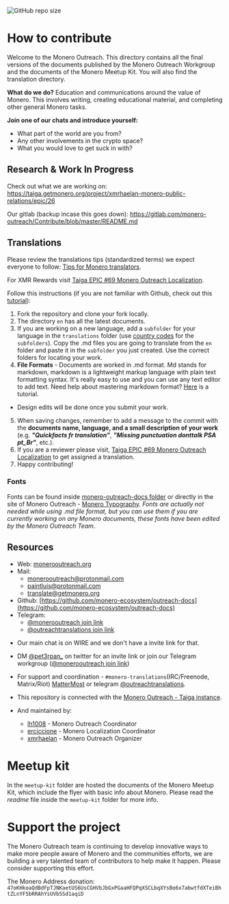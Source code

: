 ![GitHub repo size](https://img.shields.io/github/repo-size/monero-ecosystem/outreach-docs.svg)

# How to contribute

Welcome to the Monero Outreach. This directory contains all the final versions of the documents published by the Monero Outreach Workgroup and the documents of the Monero Meetup Kit. You will also find the translation directory. 

**What do we do?**
Education and communications around the value of Monero. This involves writing, creating educational material, and completing other general Monero tasks.

**Join one of our chats and introduce yourself:**
- What part of the world are you from?
- Any other involvements in the crypto space?
- What you would love to get suck in with?

## Research & Work In Progress

Check out what we are working on: https://taiga.getmonero.org/project/xmrhaelan-monero-public-relations/epic/26

Our gitlab (backup incase this goes down): https://gitlab.com/monero-outreach/Contribute/blob/master/README.md

## Translations

Please review the translations tips (standardized terms) we expect everyone to follow: [Tips for Monero translators](https://github.com/monero-ecosystem/monero-translations/blob/master/translation-tips.md).

For XMR Rewards visit [Taiga EPIC #69 Monero Outreach Localization](https://taiga.getmonero.org/project/xmrhaelan-monero-public-relations/epic/69).


Follow this instructions (if you are not familiar with Github, check out this [tutorial](https://guides.github.com/activities/hello-world/)):

1. Fork the repository and clone your fork locally.
2. The directory `en` has all the latest documents.
3. If you are working on a new language, add a `subfolder` for your language in the `translations` folder (use [country codes](https://wiki.openstreetmap.org/wiki/Nominatim/Country_Codes) for the `subfolders`). Copy the .md files you are going to translate from the `en` folder and paste it in the `subfolder` you just created. Use the correct folders for locating your work.
4. **File Formats** - Documents are worked in .md format. Md stands for markdown, markdown is a lightweight markup language with plain text formatting syntax. It's really easy to use and you can use any text editor to add text. Need help about mastering markdown format? [Here](https://guides.github.com/features/mastering-markdown/) is a tutorial.
 - Design edits will be done once you submit your work.
5. When saving changes, remember to add a message to the commit with the **documents name, language, and a small description of your work** (e.g. **_"Quickfacts fr translation"_**, **_"Missing punctuation donttalk PSA pt_Br"_**, etc.).
6. If you are a reviewer please visit, [Taiga EPIC #69 Monero Outreach Localization](https://taiga.getmonero.org/project/xmrhaelan-monero-public-relations/epic/69) to get assigned a translation.
7. Happy contributing! 

### Fonts

Fonts can be found inside [monero-outreach-docs folder](https://github.com/monero-ecosystem/outreach-docs/tree/master/monero-outreach-docs/fonts/monero%20fonts) or directly in the site of Monero Outreach - [Monero Typography](https://www.monerooutreach.org/monero-typography.php). _Fonts are actually not needed while using .md file format, but you can use them if you are currently working on any Monero documents, these fonts have been edited by the Monero Outreach Team._

## Resources
- Web: [monerooutreach.org](https://www.monerooutreach.org/)
- Mail: 
   - [monerooutreach@protonmail.com](mailto:monerooutreach@protonmail.com)
   - [paintluis@protonmail.com](mailto:paintluis@protonmail.com)
   - [translate@getmonero.org](mailto:translate@getmonero.org.)
- Github: [https://github.com/monero-ecosystem/outreach-docs](https://github.com/monero-ecosystem/outreach-docs)
- Telegram: 
  - [@monerooutreach join link](https://t.me/monerooutreach)
  - [@outreachtranslations join link](https://t.me/outreachtranslations)

* Our main chat is on WIRE and we don't have a invite link for that.

- DM [@pet3rpan_](https://twitter.com/pet3rpan_) on twitter for an invite link or join our Telegram workgroup ([@monerooutreach join link](https://t.me/monerooutreach))

- For support and coordination - `#monero-translations`(IRC/Freenode, Matrix/Riot) [MatterMost](https://mattermost.getmonero.org/monero/channels/monero-translations) or telegram [@outreachtranslations](https://t.me/outreachtranslations).
- This repository is connected with the [Monero Outreach - Taiga instance](https://taiga.getmonero.org/project/xmrhaelan-monero-public-relations/).
- And maintained by:
   - [lh1008](https://github.com/lh1008) - Monero Outreach Coordinator
   - [erciccione](https://github.com/erciccione) - Monero Localization Coordinator
   - [xmrhaelan](https://github.com/xmrhaelan) - Monero Outreach Organizer

# Meetup kit
In the `meetup-kit` folder are hosted the documents of the Monero Meetup Kit, which include the flyer with basic info about Monero. Please read the *readme* file inside the `meetup-kit` folder for more info.

# Support the project

The Monero Outreach team is continuing to develop innovative ways to make more people aware of Monero and the communities efforts, we are building a very talented team of contributors to help make it happen. Please consider supporting this effort.

The Monero Address donation:
`47oKHkoaQdBdFpTJNKaetUS6UsCGHVbJbGxPGaaHFQPqXSCLbqXYsBo6x7abwtfdXTeiBhtZLnYF5bRRAhYsUVb5Sd1aqiD`



